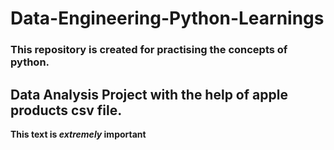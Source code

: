# Data-Engineering-Python-Learnings
### This repository is created for practising the concepts of python.

## Data Analysis Project with the help of apple products csv file.

**This text is _extremely_ important**
